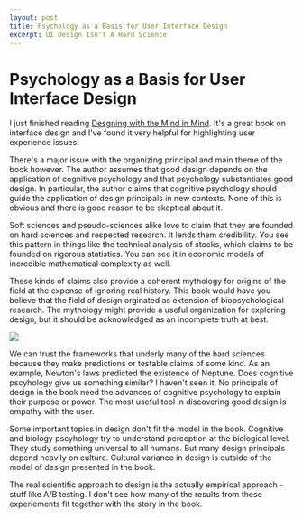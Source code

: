 ```yaml
---
layout: post
title: Psychology as a Basis for User Interface Design
excerpt: UI Design Isn't A Hard Science 
---
```


# Psychology as a Basis for User Interface Design

I just finished reading [Desgning with the Mind in Mind](http://www.amazon.com/Designing-Mind-Simple-Understanding-Interface/dp/012375030X). It's a great book on interface design and I've found it very helpful for highlighting user experience issues. 

There's a major issue with the organizing principal and main theme of the book however. The author assumes that good design depends on the application of cognitive psychology and that psychology substantiates good design. In particular, the author claims that cognitive psychology should guide the application of design principals in new contexts. None of this is obvious and there is good reason to be skeptical about it.

Soft sciences and pseudo-sciences alike love to claim that they are founded on hard sciences and respected research. It lends them credibility. You see this pattern in things like the technical analysis of stocks, which claims to be founded on rigorous statistics. You can see it in  economic models of incredible mathematical complexity as well.

These kinds of claims also provide a coherent mythology for origins of the field at the expense of ignoring real history. This book would have you believe that the field of design orginated as extension of biopsychological research. The mythology might provide a useful organization for exploring design, but it should be acknowledged as an incomplete truth at best.  


<img class="pure-img" src="https://upload.wikimedia.org/wikipedia/commons/b/b1/Phrenologie1_%2887k_edited%29.jpg">

We can trust the frameworks that underly many of the hard sciences because they make predictions or testable claims of some kind. As an example, Newton's laws predicted the existence of Neptune. Does cognitive pscyhology give us something similar? I haven't seen it. No principals of design in the book need the advances of cognitive psychology to explain their purpose or power. The most useful tool in discovering good design is empathy with the user.   

Some important topics in design don't fit the model in the book. Cognitive and biology pscyhology try to understand perception at the biological level. They study something universal to all humans. But many design principals depend heavily on culture. Cultural variance in design is outside of the model of design presented in the book.

The real scientific approach to design is the actually empirical approach - stuff like A/B testing. I don't see how many of the results from these experiements fit together with the story in the book. 
